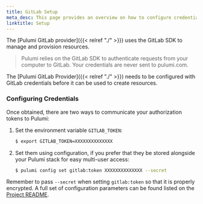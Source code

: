 ```yaml
---
title: GitLab Setup
meta_desc: This page provides an overview on how to configure credentials for the Pulumi GitLab Provider.
linktitle: Setup
---
```


The [Pulumi GitLab provider]({{< relref "./" >}}) uses the GitLab SDK to manage and provision resources.

> Pulumi relies on the GitLab SDK to authenticate requests from your computer to GitLab. Your credentials are never sent
> to pulumi.com.

The [Pulumi GitLab Provider]({{< relref "./" >}}) needs to be configured with GitLab credentials
before it can be used to create resources.

### Configuring Credentials

Once obtained, there are two ways to communicate your authorization tokens to Pulumi:

1. Set the environment variable `GITLAB_TOKEN`:

    ```bash
    $ export GITLAB_TOKEN=XXXXXXXXXXXXXX
    ```

2. Set them using configuration, if you prefer that they be stored alongside your Pulumi stack for easy multi-user access:

    ```bash
    $ pulumi config set gitlab:token XXXXXXXXXXXXXX --secret
    ```

Remember to pass `--secret` when setting `gitlab:token` so that it is properly encrypted. A full set of configuration parameters
can be found listed on the [Project README](https://github.com/pulumi/pulumi-gitlab/blob/master/README.md).
